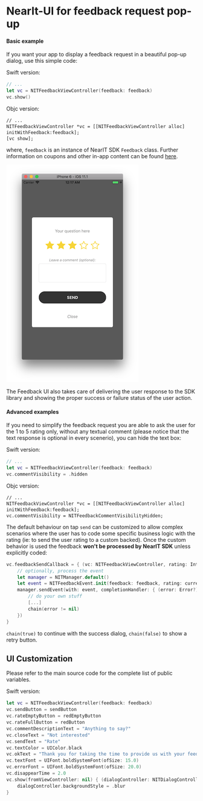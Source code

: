 # NearIt-UI for feedback request pop-up
#### Basic example
If you want your app to display a feedback request in a beautiful pop-up dialog, use this simple code:

Swift version:
```swift
// ...
let vc = NITFeedbackViewController(feedback: feedback)
vc.show()
```

Objc version:
```objc
// ...
NITFeedbackViewController *vc = [[NITFeedbackViewController alloc] initWithFeedback:feedback];
[vc show];
```

where, `feedback` is an instance of NearIT SDK `Feedback` class. Further information on coupons and other in-app content can be found [here](http://nearit-android.readthedocs.io/en/latest/in-app-content/).

![Example](feedback.png)

The Feedback UI also takes care of delivering the user response to the SDK library and showing the proper success or failure status of the user action.

#### Advanced examples
If you need to simplify the feedback request you are able to ask the user for the 1 to 5 rating only, without any textual comment (please notice that the text response is optional in every scenerio), you can hide the text box:

Swift version:
```swift
// ...
let vc = NITFeedbackViewController(feedback: feedback)
vc.commentVisibility = .hidden
```

Objc version:
```objc
// ...
NITFeedbackViewController *vc = [[NITFeedbackViewController alloc] initWithFeedback:feedback];
vc.commentVisibility = NITFeedbackCommentVisibilityHidden;
```

The default behaviour on tap `send` can be customized to allow complex scenarios where the user has to code some specific business logic with the rating (ie: to send the user rating to a custom backed). 
Once the custom behavior is used the feedback **won't be processed by NearIT SDK** unless explicitly coded:

```swift
vc.feedbackSendCallback = { (vc: NITFeedbackViewController, rating: Int, comment: String?, chain: @escaping (Bool) -> Void) -> Void in
    // optionally, process the event
    let manager = NITManager.default()
    let event = NITFeedbackEvent.init(feedback: feedback, rating: currentRating, comment: comment ?? "")
    manager.sendEvent(with: event, completionHandler: { (error: Error?) in
        // do your own stuff
        [...]
        chain(error != nil)
    })
}
```

`chain(true)` to continue with the success dialog, `chain(false)` to show a retry button. 

## UI Customization

Please refer to the main source code for the complete list of public variables.

Swift version:
```swift
let vc = NITFeedbackViewController(feedback: feedback)
vc.sendButton = sendButton
vc.rateEmptyButton = redEmptyButton
vc.rateFullButton = redButton
vc.commentDescriptionText = "Anything to say?"
vc.closeText = "Not interested"
vc.sendText = "Rate"
vc.textColor = UIColor.black
vc.okText = "Thank you for taking the time to provide us with your feedback.\n\nYour feedback is important to us and we will endeavour to respond to your feedback within 100 working days.\n\nIf your feedback is of an urgent nature, you can contact the Developer on +800HackerMenn"
vc.textFont = UIFont.boldSystemFont(ofSize: 15.0)
vc.errorFont = UIFont.boldSystemFont(ofSize: 20.0)
vc.disappearTime = 2.0
vc.show(fromViewController: nil) { (dialogController: NITDialogController) in
    dialogController.backgroundStyle = .blur
}
```